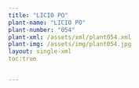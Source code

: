 ```yaml
---
title: "LICIO PO"
plant-name: "LICIO PO"
plant-number: "054"
plant-xml: /assets/xml/plant054.xml
plant-img: /assets/img/plant054.jpg
layout: single-xml
toc:true


---
```

